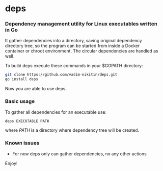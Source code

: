 deps
====
### Dependency management utility for Linux executables written in Go

It gather dependencies into a directory, saving original dependency directory tree,
so the program can be started from inside a Docker container or chroot environment.
The circular dependencies are handled as well.

To build deps execute these commands in your $GOPATH directory:

```bash
git clone https://github.com/vadim-nikitin/deps.git
go install deps
```

Now you are able to use deps.

### Basic usage

To gather all dependencies for an executable use:

```bash
deps EXECUTABLE PATH
```

where *PATH* is a directory where dependency tree will be created.

### Known issues

* For now deps only can gather dependencies, no any other actions

Enjoy!
